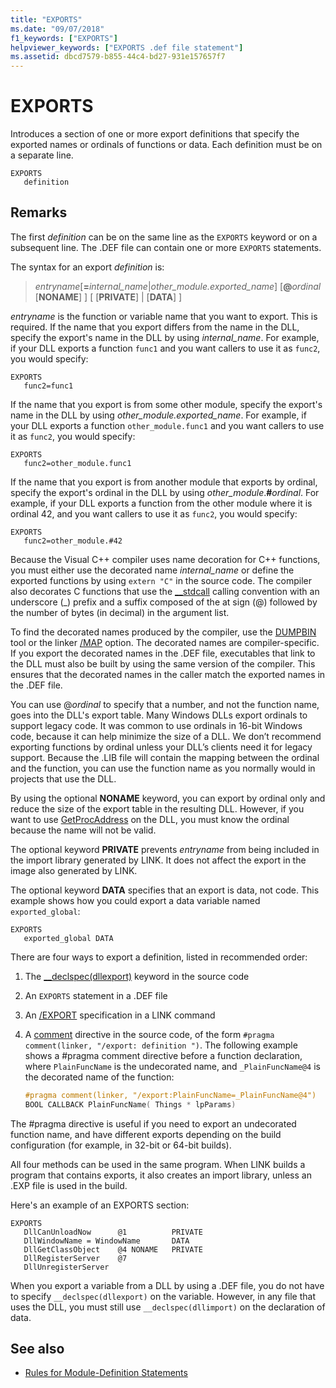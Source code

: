 ```yaml
---
title: "EXPORTS"
ms.date: "09/07/2018"
f1_keywords: ["EXPORTS"]
helpviewer_keywords: ["EXPORTS .def file statement"]
ms.assetid: dbcd7579-b855-44c4-bd27-931e157657f7
---
```

# EXPORTS

Introduces a section of one or more export definitions that specify the exported names or ordinals of functions or data. Each definition must be on a separate line.

```DEF
EXPORTS
   definition
```

## Remarks

The first *definition* can be on the same line as the `EXPORTS` keyword or on a subsequent line. The .DEF file can contain one or more `EXPORTS` statements.

The syntax for an export *definition* is:

> *entryname*\[__=__*internal_name*|*other_module.exported_name*] \[**\@**_ordinal_ \[**NONAME**] ] \[ \[**PRIVATE**] | \[**DATA**] ]

*entryname* is the function or variable name that you want to export. This is required. If the name that you export differs from the name in the DLL, specify the export's name in the DLL by using *internal_name*. For example, if your DLL exports a function `func1` and you want callers to use it as `func2`, you would specify:

```DEF
EXPORTS
   func2=func1
```

If the name that you export is from some other module, specify the export's name in the DLL by using *other_module.exported_name*. For example, if your DLL exports a function `other_module.func1` and you want callers to use it as `func2`, you would specify:

```DEF
EXPORTS
   func2=other_module.func1
```

If the name that you export is from another module that exports by ordinal, specify the export's ordinal in the DLL by using *other_module*.__#__*ordinal*. For example, if your DLL exports a function from the other module where it is ordinal 42, and you want callers to use it as `func2`, you would specify:

```DEF
EXPORTS
   func2=other_module.#42
```

Because the Visual C++ compiler uses name decoration for C++ functions, you must either use the decorated name *internal_name* or define the exported functions by using `extern "C"` in the source code. The compiler also decorates C functions that use the [__stdcall](../../cpp/stdcall.md) calling convention with an underscore (\_) prefix and a suffix composed of the at sign (\@) followed by the number of bytes (in decimal) in the argument list.

To find the decorated names produced by the compiler, use the [DUMPBIN](../../build/reference/dumpbin-reference.md) tool or the linker [/MAP](../../build/reference/map-generate-mapfile.md) option. The decorated names are compiler-specific. If you export the decorated names in the .DEF file, executables that link to the DLL must also be built by using the same version of the compiler. This ensures that the decorated names in the caller match the exported names in the .DEF file.

You can use \@*ordinal* to specify that a number, and not the function name, goes into the DLL's export table. Many Windows DLLs export ordinals to support legacy code. It was common to use ordinals in 16-bit Windows code, because it can help minimize the size of a DLL. We don’t recommend exporting functions by ordinal unless your DLL’s clients need it for legacy support. Because the .LIB file will contain the mapping between the ordinal and the function, you can use the function name as you normally would in projects that use the DLL.

By using the optional **NONAME** keyword, you can export by ordinal only and reduce the size of the export table in the resulting DLL. However, if you want to use [GetProcAddress](/windows/desktop/api/libloaderapi/nf-libloaderapi-getprocaddress) on the DLL, you must know the ordinal because the name will not be valid.

The optional keyword **PRIVATE** prevents *entryname* from being included in the import library generated by LINK. It does not affect the export in the image also generated by LINK.

The optional keyword **DATA** specifies that an export is data, not code. This example shows how you could export a data variable named `exported_global`:

```DEF
EXPORTS
   exported_global DATA
```

There are four ways to export a definition, listed in recommended order:

1. The [__declspec(dllexport)](../../cpp/dllexport-dllimport.md) keyword in the source code

1. An `EXPORTS` statement in a .DEF file

1. An [/EXPORT](../../build/reference/export-exports-a-function.md) specification in a LINK command

1. A [comment](../../preprocessor/comment-c-cpp.md) directive in the source code, of the form `#pragma comment(linker, "/export: definition ")`. The following example shows a #pragma comment directive before a function declaration, where `PlainFuncName` is the undecorated name, and `_PlainFuncName@4` is the decorated name of the function:

    ```cpp
    #pragma comment(linker, "/export:PlainFuncName=_PlainFuncName@4")
    BOOL CALLBACK PlainFuncName( Things * lpParams)
    ```

The #pragma directive is useful if you need to export an undecorated function name, and have different exports depending on the build configuration (for example, in 32-bit or 64-bit builds).

All four methods can be used in the same program. When LINK builds a program that contains exports, it also creates an import library, unless an .EXP file is used in the build.

Here's an example of an EXPORTS section:

```DEF
EXPORTS
   DllCanUnloadNow      @1          PRIVATE
   DllWindowName = WindowName       DATA
   DllGetClassObject    @4 NONAME   PRIVATE
   DllRegisterServer    @7
   DllUnregisterServer
```

When you export a variable from a DLL by using a .DEF file, you do not have to specify `__declspec(dllexport)` on the variable. However, in any file that uses the DLL, you must still use `__declspec(dllimport)` on the declaration of data.

## See also

- [Rules for Module-Definition Statements](../../build/reference/rules-for-module-definition-statements.md)

